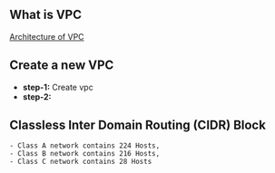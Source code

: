 ## What is VPC
[Architecture of VPC](https://www.javatpoint.com/aws-vpc)
## Create a new VPC
- **step-1:** Create vpc
- **step-2:** 


## Classless Inter Domain Routing (CIDR) Block
```t
- Class A network contains 224 Hosts,
- Class B network contains 216 Hosts,
- Class C network contains 28 Hosts 
```